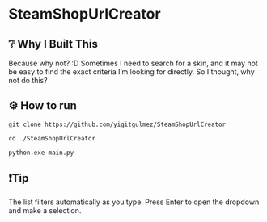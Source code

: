 # SteamShopUrlCreator

## ❔ Why I Built This
Because why not? :D Sometimes I need to search for a skin, and it may not be easy to find the exact criteria I’m looking for directly. So I thought, why not do this?

## ⚙️ How to run
```
git clone https://github.com/yigitgulmez/SteamShopUrlCreator

cd ./SteamShopUrlCreator

python.exe main.py
```
## ❗Tip
The list filters automatically as you type.
Press Enter to open the dropdown and make a selection.

